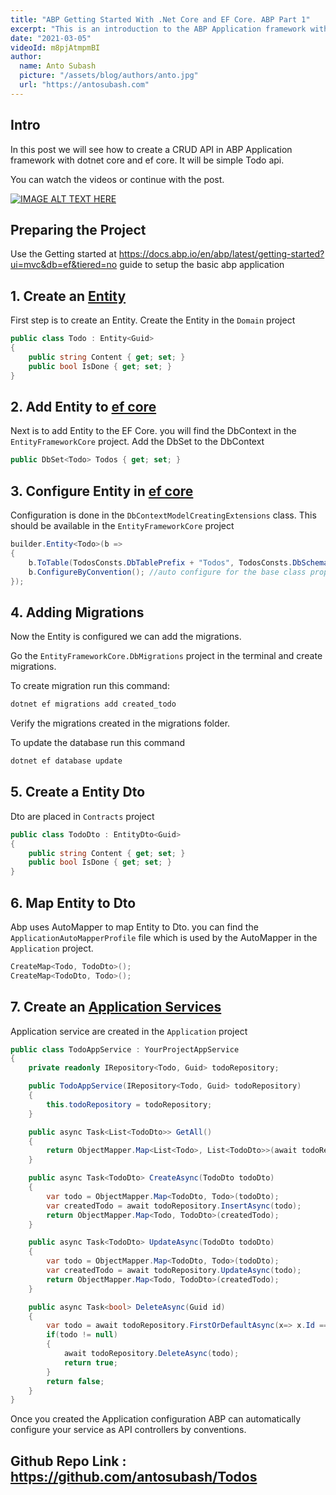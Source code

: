 ```yaml
---
title: "ABP Getting Started With .Net Core and EF Core. ABP Part 1"
excerpt: "This is an introduction to the ABP Application framework with .Net core and EF core. I have created a Todo App with a CRUD function."
date: "2021-03-05"
videoId: m8pjAtmpmBI
author:
  name: Anto Subash
  picture: "/assets/blog/authors/anto.jpg"
  url: "https://antosubash.com"
---
```


## Intro

In this post we will see how to create a CRUD API in ABP Application framework with dotnet core and ef core. It will be simple Todo api.

You can watch the videos or continue with the post.

[![IMAGE ALT TEXT HERE](https://img.youtube.com/vi/m8pjAtmpmBI/0.jpg)](https://www.youtube.com/watch?v=m8pjAtmpmBI)

## Preparing the Project

Use the Getting started at <https://docs.abp.io/en/abp/latest/getting-started?ui=mvc&db=ef&tiered=no> guide to setup the basic abp application

## 1. Create an [Entity](https://docs.abp.io/en/abp/latest/Entities)

First step is to create an Entity. Create the Entity in the `Domain` project

```cs
public class Todo : Entity<Guid>
{
    public string Content { get; set; }
    public bool IsDone { get; set; }
}
```

## 2. Add Entity to [ef core](https://docs.abp.io/en/abp/latest/Entity-Framework-Core)

Next is to add Entity to the EF Core. you will find the DbContext in the `EntityFrameworkCore` project. Add the DbSet to the DbContext

```cs
public DbSet<Todo> Todos { get; set; }
```

## 3. Configure Entity in [ef core](https://docs.abp.io/en/abp/latest/Entity-Framework-Core#configurebyconvention-method)

Configuration is done in the `DbContextModelCreatingExtensions` class. This should be available in the `EntityFrameworkCore` project

```cs
builder.Entity<Todo>(b =>
{
    b.ToTable(TodosConsts.DbTablePrefix + "Todos", TodosConsts.DbSchema);
    b.ConfigureByConvention(); //auto configure for the base class props
});
```

## 4. Adding Migrations

Now the Entity is configured we can add the migrations.

Go the `EntityFrameworkCore.DbMigrations` project in the terminal and create migrations.

To create migration run this command:

```bash
dotnet ef migrations add created_todo
```

Verify the migrations created in the migrations folder.

To update the database run this command

```bash
dotnet ef database update
```

## 5. Create a Entity Dto

Dto are placed in `Contracts` project

```cs
public class TodoDto : EntityDto<Guid>
{
    public string Content { get; set; }
    public bool IsDone { get; set; }
}
```

## 6. Map Entity to Dto

Abp uses AutoMapper to map Entity to Dto. you can find the `ApplicationAutoMapperProfile` file which is used by the AutoMapper in the `Application` project.

```cs
CreateMap<Todo, TodoDto>();
CreateMap<TodoDto, Todo>();
```

## 7. Create an [Application Services](https://docs.abp.io/en/abp/latest/Application-Services)

Application service are created in the `Application` project

```cs
public class TodoAppService : YourProjectAppService
{
    private readonly IRepository<Todo, Guid> todoRepository;

    public TodoAppService(IRepository<Todo, Guid> todoRepository)
    {
        this.todoRepository = todoRepository;
    }

    public async Task<List<TodoDto>> GetAll()
    {
        return ObjectMapper.Map<List<Todo>, List<TodoDto>>(await todoRepository.GetListAsync());
    }

    public async Task<TodoDto> CreateAsync(TodoDto todoDto)
    {
        var todo = ObjectMapper.Map<TodoDto, Todo>(todoDto);
        var createdTodo = await todoRepository.InsertAsync(todo);
        return ObjectMapper.Map<Todo, TodoDto>(createdTodo);
    }

    public async Task<TodoDto> UpdateAsync(TodoDto todoDto)
    {
        var todo = ObjectMapper.Map<TodoDto, Todo>(todoDto);
        var createdTodo = await todoRepository.UpdateAsync(todo);
        return ObjectMapper.Map<Todo, TodoDto>(createdTodo);
    }

    public async Task<bool> DeleteAsync(Guid id)
    {
        var todo = await todoRepository.FirstOrDefaultAsync(x=> x.Id == id);
        if(todo != null)
        {
            await todoRepository.DeleteAsync(todo);
            return true;
        }
        return false;
    }
}
```

Once you created the Application configuration ABP can automatically configure your service as API controllers by conventions.

## Github Repo Link : <https://github.com/antosubash/Todos>
